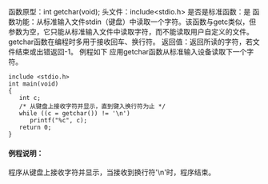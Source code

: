函数原型：int getchar(void);
头文件：include<stdio.h>
是否是标准函数：是
函数功能：从标准输入文件stdin（键盘）中读取一个字符。该函数与getc类似，但参数为空，它只能从标准输入文件中读取字符，而不能读取用户自定义的文件。getchar函数在编程时多用于接收回车、换行符。
返回值：返回所读的字符，若文件结束或出错返回-1。
例程如下 应用getchar函数从标准输入设备读取下一个字符。
```  
include <stdio.h> 
int main(void) 
{ 
   int c; 
   /* 从键盘上接收字符并显示，直到键入换行符为止 */
   while ((c = getchar()) != '\n') 
      printf("%c", c);
   return 0; 
}
```
#### 例程说明：
程序从键盘上接收字符并显示，当接收到换行符'\n'时，程序结束。